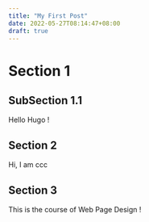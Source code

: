 ```yaml
---
title: "My First Post"
date: 2022-05-27T08:14:47+08:00
draft: true
---
```



# Section 1

## SubSection 1.1

Hello Hugo !

## Section 2

Hi, I am ccc

## Section 3

This is the course of Web Page Design !

